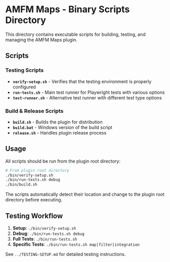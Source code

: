# AMFM Maps - Binary Scripts Directory

This directory contains executable scripts for building, testing, and managing the AMFM Maps plugin.

## Scripts

### Testing Scripts
- **`verify-setup.sh`** - Verifies that the testing environment is properly configured
- **`run-tests.sh`** - Main test runner for Playwright tests with various options
- **`test-runner.sh`** - Alternative test runner with different test type options

### Build & Release Scripts  
- **`build.sh`** - Builds the plugin for distribution
- **`build.bat`** - Windows version of the build script
- **`release.sh`** - Handles plugin release process

## Usage

All scripts should be run from the plugin root directory:

```bash
# From plugin root directory
./bin/verify-setup.sh
./bin/run-tests.sh debug
./bin/build.sh
```

The scripts automatically detect their location and change to the plugin root directory before executing.

## Testing Workflow

1. **Setup**: `./bin/verify-setup.sh`
2. **Debug**: `./bin/run-tests.sh debug` 
3. **Full Tests**: `./bin/run-tests.sh`
4. **Specific Tests**: `./bin/run-tests.sh map|filter|integration`

See `../TESTING-SETUP.md` for detailed testing instructions.
